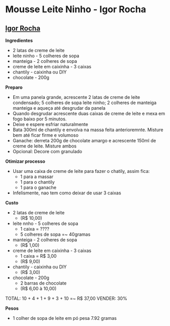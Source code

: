 # Mousse Leite Ninho - Igor Rocha

## [Igor Rocha](https://www.instagram.com/p/CCOl_quMSnn/)

**Ingredientes**
+ 2 latas de creme de leite
+ leite ninho - 5 colheres de sopa
+ manteiga - 2 colheres de sopa
+ creme de leite em caixinha - 3 caixas
+ chantily - caixinha ou DIY
+ chocolate - 200g

**Preparo**
+ Em uma panela grande, acrescente 2 latas de creme de leite condensado; 5 colheres de sopa leite ninho; 2 colheres de manteiga manteiga e aqueça até desgrudar da panela
+ Quando desgrudar acrescente duas caixas de creme de leite e mexa em fogo baixo por 5 minutos.
+ Deixe e espere esfriar naturalmente
+ Bata 300ml de chantily e envolva na massa feita anterioremnte. Misture bem até ficar firme e volumoso
+ Ganache: derreta 200g de chocolate amargo e acrescente 150ml de creme de leite. Misture ambos 
+ Opcional: Decore com granulado

**Otimizar processo**
+ Usar uma caixa de creme de leite para fazer o chatily, assim fica:
  - 1 para a massar
  - 1 para o chantily
  - 1 para o ganache
+ Infelismente, nao tem como deixar de usar 3 caixas

**Custo**
+ 2 latas de creme de leite
  - (R$ 10,00)
+ leite nnho - 5 colheres de sopa
  - 1 caixa = ????
  - 5 colheres de sopa =~ 40gramas
+ manteiga - 2 colheres de sopa
  - (R$ 1,00)
+ creme de leite em caixinha - 3 caixas
  - 1 caixa = R$ 3,00
  - (R$ 9,00)
+ chantily - caixinha ou DIY
  - (R$ 3,00)
+ chocolate - 200g
  - 2 barras de chocolate
  - (R$ 6,00 à 10,00)

TOTAL: 10 + 4 + 1 + 9 + 3 + 10 =~ R$ 37,00
VENDER: 30%

**Pesos**
+ 1 colher de sopa de leite em pó pesa 7.92 gramas




